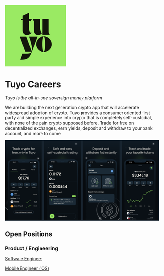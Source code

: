 <img src="assets/logo.png" width="200" height="200">

# Tuyo Careers

*Tuyo is the all-in-one sovereign money platform*

We are building the next generation crypto app that will accelerate widespread adoption of crypto. Tuyo provides a consumer oriented first party and simple experience into crypto that is completely self-custodial, with none of the pain crypto supposed before. Trade for free on decentralized exchanges, earn yields, deposit and withdraw to your bank account, and more to come.

![tuyo app screenshots](assets/screenshots.png)

## Open Positions

### Product / Engineering
[Software Engineer](software_eng.md)

[Mobile Engineer (iOS)](mobile_ios.md)
